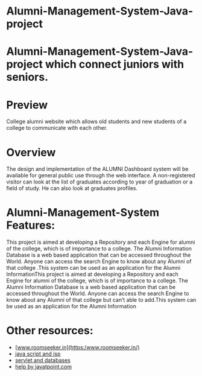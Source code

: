 # Alumni-Management-System-Java-project
# Alumni-Management-System-Java-project which connect juniors with seniors.
# Preview
College alumni website which allows old students and new students of a college to communicate with each other.

# Overview
The  design  and  implementation  of  the  ALUMNI  Dashboard  system  will be  available  for  general  public  use  through  the  web  interface.  A  non-registered  visitor  can  look  at  the  list  of  graduates  according  to  year  of graduation or a field of study. He can also look at graduates profiles.



# Alumni-Management-System Features:
This  project  is  aimed  at  developing  a  Repository  and  each  Engine  for alumni  of  the  college,  which  is  of  importance  to  a  college.  The  Alumni Information  Database  is  a  web  based application  that  can  be  accessed throughout  the  World.  Anyone  can  access  the  search  Engine  to  know about any Alumni of that college .This system can be used as an application for the Alumni InformationThis  project  is  aimed  at  developing  a  Repository  and each  Engine  for alumni  of  the  college,  which  is  of  importance  to  a  college.  The  Alumni Information  Database  is  a  web  based  application  that  can  be  accessed throughout  the  World.  Anyone  can  access  the  search  Engine  to  know about any Alumni of that college but can’t able to add.This system can be used as an application for the Alumni Information
# Other resources:

- [www.roomseeker.in](https:/www.roomseeker.in/)
- [java script and jsp](https://mitinstitute.in/)
- [servlet and databases](https://medium.com)
- [help by   javatpoint.com](https://javatpoint.com/)

